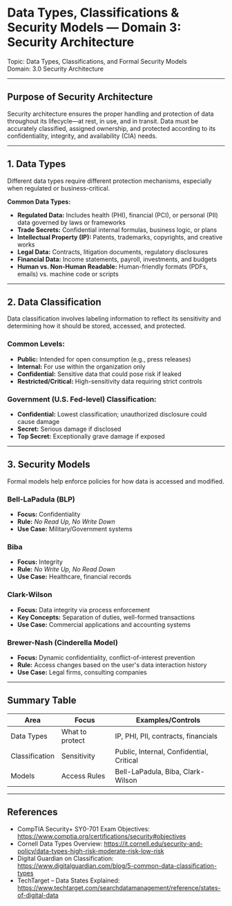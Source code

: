 # Data Types, Classifications & Security Models — Domain 3: Security Architecture

Topic: Data Types, Classifications, and Formal Security Models  
Domain: 3.0 Security Architecture

---

## Purpose of Security Architecture

Security architecture ensures the proper handling and protection of data throughout its lifecycle—at rest, in use, and in transit. Data must be accurately classified, assigned ownership, and protected according to its confidentiality, integrity, and availability (CIA) needs.

---

## 1. Data Types

Different data types require different protection mechanisms, especially when regulated or business-critical.

**Common Data Types:**
- **Regulated Data:** Includes health (PHI), financial (PCI), or personal (PII) data governed by laws or frameworks  
- **Trade Secrets:** Confidential internal formulas, business logic, or plans  
- **Intellectual Property (IP):** Patents, trademarks, copyrights, and creative works  
- **Legal Data:** Contracts, litigation documents, regulatory disclosures  
- **Financial Data:** Income statements, payroll, investments, and budgets  
- **Human vs. Non-Human Readable:** Human-friendly formats (PDFs, emails) vs. machine code or scripts

---

## 2. Data Classification

Data classification involves labeling information to reflect its sensitivity and determining how it should be stored, accessed, and protected.

### Common Levels:
- **Public:** Intended for open consumption (e.g., press releases)  
- **Internal:** For use within the organization only  
- **Confidential:** Sensitive data that could pose risk if leaked  
- **Restricted/Critical:** High-sensitivity data requiring strict controls

### Government (U.S. Fed-level) Classification:
- **Confidential:** Lowest classification; unauthorized disclosure could cause damage  
- **Secret:** Serious damage if disclosed  
- **Top Secret:** Exceptionally grave damage if exposed

---

## 3. Security Models

Formal models help enforce policies for how data is accessed and modified.

### Bell-LaPadula (BLP)
- **Focus:** Confidentiality  
- **Rule:** *No Read Up, No Write Down*  
- **Use Case:** Military/Government systems

### Biba
- **Focus:** Integrity  
- **Rule:** *No Write Up, No Read Down*  
- **Use Case:** Healthcare, financial records

### Clark-Wilson
- **Focus:** Data integrity via process enforcement  
- **Key Concepts:** Separation of duties, well-formed transactions  
- **Use Case:** Commercial applications and accounting systems

### Brewer-Nash (Cinderella Model)
- **Focus:** Dynamic confidentiality, conflict-of-interest prevention  
- **Rule:** Access changes based on the user's data interaction history  
- **Use Case:** Legal firms, consulting companies

---

## Summary Table

| Area           | Focus           | Examples/Controls                        |
|----------------|-----------------|------------------------------------------|
| Data Types     | What to protect | IP, PHI, PII, contracts, financials      |
| Classification | Sensitivity     | Public, Internal, Confidential, Critical |
| Models         | Access Rules    | Bell-LaPadula, Biba, Clark-Wilson        |

---

## References

* CompTIA Security+ SY0-701 Exam Objectives: https://www.comptia.org/certifications/security#objectives  
* Cornell Data Types Overview: https://it.cornell.edu/security-and-policy/data-types-high-risk-moderate-risk-low-risk  
* Digital Guardian on Classification: https://www.digitalguardian.com/blog/5-common-data-classification-types  
* TechTarget – Data States Explained: https://www.techtarget.com/searchdatamanagement/reference/states-of-digital-data 